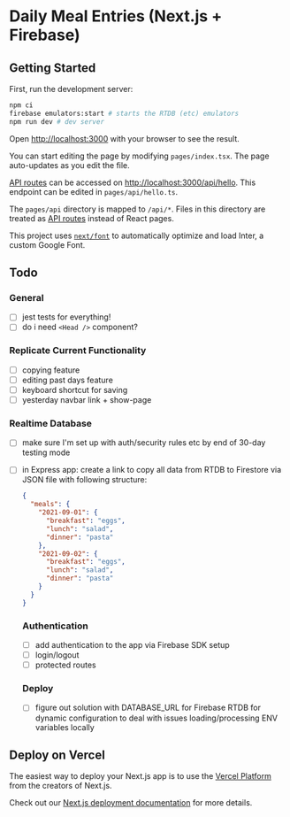 # Daily Meal Entries (Next.js + Firebase)

## Getting Started

First, run the development server:

```bash
npm ci
firebase emulators:start # starts the RTDB (etc) emulators
npm run dev # dev server
```

Open [http://localhost:3000](http://localhost:3000) with your browser to see the result.

You can start editing the page by modifying `pages/index.tsx`. The page auto-updates as you edit the file.

[API routes](https://nextjs.org/docs/api-routes/introduction) can be accessed on [http://localhost:3000/api/hello](http://localhost:3000/api/hello). This endpoint can be edited in `pages/api/hello.ts`.

The `pages/api` directory is mapped to `/api/*`. Files in this directory are treated as [API routes](https://nextjs.org/docs/api-routes/introduction) instead of React pages.

This project uses [`next/font`](https://nextjs.org/docs/basic-features/font-optimization) to automatically optimize and load Inter, a custom Google Font.

## Todo

### General

- [ ] jest tests for everything!
- [ ] do i need `<Head />` component?

### Replicate Current Functionality

- [ ] copying feature
- [ ] editing past days feature
- [ ] keyboard shortcut for saving
- [ ] yesterday navbar link + show-page

### Realtime Database

- [ ] make sure I'm set up with auth/security rules etc by end of 30-day testing mode
- [ ] in Express app: create a link to copy all data from RTDB to Firestore via JSON file with following structure:

  ```json
  {
    "meals": {
      "2021-09-01": {
        "breakfast": "eggs",
        "lunch": "salad",
        "dinner": "pasta"
      },
      "2021-09-02": {
        "breakfast": "eggs",
        "lunch": "salad",
        "dinner": "pasta"
      }
    }
  }
  ```

  ### Authentication

  - [ ] add authentication to the app via Firebase SDK setup
  - [ ] login/logout
  - [ ] protected routes

  ### Deploy

  - [ ] figure out solution with DATABASE_URL for Firebase RTDB for dynamic configuration to deal with issues loading/processing ENV variables locally

## Deploy on Vercel

The easiest way to deploy your Next.js app is to use the [Vercel Platform](https://vercel.com/new?utm_medium=default-template&filter=next.js&utm_source=create-next-app&utm_campaign=create-next-app-readme) from the creators of Next.js.

Check out our [Next.js deployment documentation](https://nextjs.org/docs/deployment) for more details.
